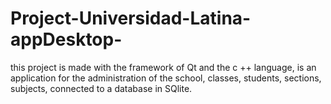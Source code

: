 # Project-Universidad-Latina-appDesktop-
this project is made with the framework of Qt and the c ++ language, 
is an application for the administration of the school, classes, students, sections, subjects, 
connected to a database in SQlite.
